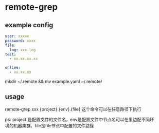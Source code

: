 # remote-grep

## example config
```yaml
user: xxxxx
password: xxxx
file: 
  log: xxx.log
test:
  - xx.xx.xx.xx

online:
  - xx.xx.xx

```

mkdir ~/.remote && mv example.yaml ~/.remote/


## usage 
remote-grep xxx {project}.{env}.{file} 这个命令可以在任意路径下执行

ps: project 是配置文件的文件名，env是配置文件中节点名可以在里边配不同环境的机器集群，file是file节点中配置的文件路径
